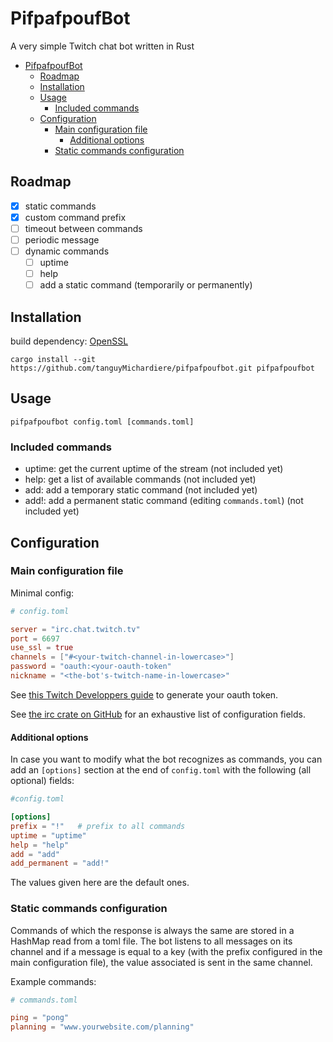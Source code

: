 # PifpafpoufBot

A very simple Twitch chat bot written in Rust

- [PifpafpoufBot](#pifpafpoufbot)
  - [Roadmap](#roadmap)
  - [Installation](#installation)
  - [Usage](#usage)
    - [Included commands](#included-commands)
  - [Configuration](#configuration)
    - [Main configuration file](#main-configuration-file)
      - [Additional options](#additional-options)
    - [Static commands configuration](#static-commands-configuration)

## Roadmap

- [x] static commands
- [x] custom command prefix
- [ ] timeout between commands
- [ ] periodic message
- [ ] dynamic commands
  - [ ] uptime
  - [ ] help
  - [ ] add a static command (temporarily or permanently)

## Installation

build dependency: [OpenSSL](https://docs.rs/openssl/0.10.16/openssl/#automatic)

```Shell
cargo install --git https://github.com/tanguyMichardiere/pifpafpoufbot.git pifpafpoufbot
```

## Usage

```Shell
pifpafpoufbot config.toml [commands.toml]
```

### Included commands

* uptime: get the current uptime of the stream (not included yet)
* help: get a list of available commands (not included yet)
* add: add a temporary static command (not included yet)
* add!: add a permanent static command (editing ```commands.toml```) (not included yet)

## Configuration

### Main configuration file

Minimal config:

```toml
# config.toml

server = "irc.chat.twitch.tv"
port = 6697
use_ssl = true
channels = ["#<your-twitch-channel-in-lowercase>"]
password = "oauth:<your-oauth-token"
nickname = "<the-bot's-twitch-name-in-lowercase>"
```

See [this Twitch Developpers guide](https://dev.twitch.tv/docs/irc/guide#connecting-to-twitch-irc) to generate your oauth token.

See [the irc crate on GitHub](https://github.com/aatxe/irc) for an exhaustive list of configuration fields.

#### Additional options

In case you want to modify what the bot recognizes as commands, you can add an ```[options]``` section at the end of ```config.toml``` with the following (all optional) fields:

```toml
#config.toml

[options]
prefix = "!"   # prefix to all commands
uptime = "uptime"
help = "help"
add = "add"
add_permanent = "add!"
```

The values given here are the default ones.

### Static commands configuration

Commands of which the response is always the same are stored in a HashMap read from a toml file. The bot listens to all messages on its channel and if a message is equal to a key (with the prefix configured in the main configuration file), the value associated is sent in the same channel.

Example commands:

```toml
# commands.toml

ping = "pong"
planning = "www.yourwebsite.com/planning"
```
